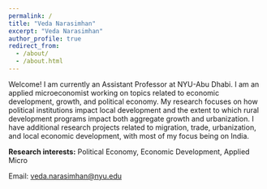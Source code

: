 ```yaml
---
permalink: /
title: "Veda Narasimhan"
excerpt: "Veda Narasimhan"
author_profile: true
redirect_from: 
  - /about/
  - /about.html
---
```


Welcome! I am currently an Assistant Professor at NYU-Abu Dhabi. I am an applied microeconomist working on topics related to economic development, growth, and political economy. My research focuses on how political institutions impact local development and the extent to which rural development programs impact both aggregate growth and urbanization. I have additional research projects related to migration, trade, urbanization, and local economic development, with most of my focus being on India.

**Research interests:** Political Economy, Economic Development, Applied Micro 

Email: [veda.narasimhan@nyu.edu](mailto:veda.narasimhan@nyu.edu?subject=[GitHub]%20Source%20Han%20Sans)
